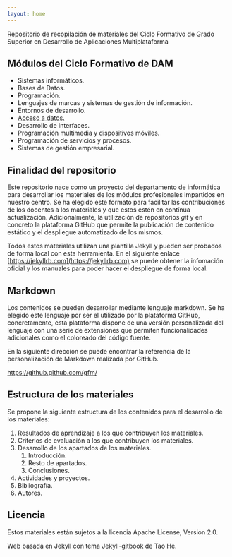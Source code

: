 ```yaml
---
layout: home
---
```


Repositorio de recopilación de materiales del Ciclo Formativo de Grado Superior en Desarrollo de Aplicaciones Multiplataforma

## Módulos del Ciclo Formativo de DAM

* Sistemas informáticos.
* Bases de Datos.
* Programación.
* Lenguajes de marcas y sistemas de gestión de información.
* Entornos de desarrollo.
* [Acceso a datos.](_posts/AccesoDatos.md)
* Desarrollo de interfaces.
* Programación multimedia y dispositivos móviles.
* Programación de servicios y procesos.
* Sistemas de gestión empresarial.

## Finalidad del repositorio

Este repositorio nace como un proyecto del departamento de informática para desarrollar los materiales de los módulos profesionales impartidos en nuestro centro. Se ha elegido este formato para facilitar las contribuciones de los docentes a los materiales y que estos estén en contínua actualización. Adicionalmente, la utilización de repositorios *git* y en concreto la plataforma GitHub que permite la publicación de contenido estático y el despliegue automatizado de los mismos.

Todos estos materiales utilizan una plantilla Jekyll y pueden ser probados de forma local con esta herramienta. En el siguiente enlace [https://jekyllrb.com](https://jekyllrb.com) se puede obtener la infomación oficial y los manuales para poder hacer el despliegue de forma local.

## Markdown

Los contenidos se pueden desarrollar mediante lenguaje markdown. Se ha elegido este lenguaje por ser el utilizado por la plataforma GitHub, concretamente, esta plataforma dispone de una versión personalizada del lenguaje con una serie de extensiones que permiten funcionalidades adicionales como el coloreado del código fuente.

En la siguiente dirección se puede encontrar la referencia de la personalización de Markdown realizada por GitHub.

https://github.github.com/gfm/

## Estructura de los materiales

Se propone la siguiente estructura de los contenidos para el desarrollo de los materiales:

1. Resultados de aprendizaje a los que contribuyen los materiales.
2. Criterios de evaluación a los que contribuyen los materiales.
3. Desarrollo de los apartados de los materiales.
   1. Introducción.
   2. Resto de apartados.
   3. Conclusiones.
4. Actividades y proyectos.
5. Bibliografía.
6. Autores.

## Licencia

Estos materiales están sujetos a la licencia Apache License, Version 2.0.

Web basada en Jekyll con tema Jekyll-gitbook de Tao He.

[1]: https://pages.github.com
[2]: https://pages.github.com/themes
[3]: https://github.com/sighingnow/jekyll-gitbook/fork
[4]: https://github.com/allejo/jekyll-toc
[5]: https://github.com/gitbook-plugins/gitbook-plugin-search-pro
[6]: https://github.com/rouge-ruby/rouge/tree/master/lib/rouge/themes
